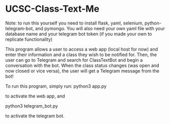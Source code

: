 # UCSC-Class-Text-Me

Note: to run this yourself you need to install flask, yaml, selenium, python-telegram-bot, and pymongo.
You will also need your own yaml file with your database name and your telegram bot token (if you made your own to replicate functionality)

This program allows a user to access a web app (local host for now) and enter their information and a class they wish to be notified for. Then, the user can go to Telegram and search for ClassTextBot and begin a conversation with the bot. When the class status changes (was open and now closed or vice versa), the user will get a Telegram message from the bot!

To run this program, simply run:
  python3 app.py

to activate the web app, and 

  python3 telegram_bot.py

to activate the telegram bot.

